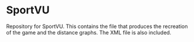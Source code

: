 # SportVU
Repository for SportVU. This contains the file that produces the recreation of the game and the distance graphs. The XML file is also included.
